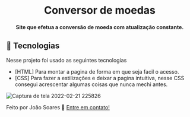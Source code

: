 <h1 align="center">
   Conversor de moedas
</h1>

<h4 align="center">
  Site que efetua a conversão de moeda com atualização constante. 
</h4>

## :rocket: Tecnologias

Nesse projeto foi usado as seguintes tecnologias 

-  [HTML] Para montar a pagina de forma em que seja facil o acesso. 
-  [CSS] Para fazer a estilizações e deixar a pagina intuitiva, nesse CSS consegui acrescentar algumas coisas que nunca mechi antes.


![Captura de tela 2022-02-21 225826](https://user-images.githubusercontent.com/82819804/155230531-ba343fe0-01db-49b5-bb22-5ce4e9d6daf2.png)

Feito por João Soares :wave: [Entre em contato!](https://www.linkedin.com/in/joao-soares-339642215/)

